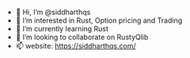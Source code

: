 - 👋 Hi, I’m @siddharthqs
- 👀 I’m interested in Rust, Option pricing and Trading
- 🌱 I’m currently learning Rust
- 💞️ I’m looking to collaborate on RustyQlib
- 📫 website: https://siddharthqs.com/

<!---
siddharthqs/siddharthqs is a ✨ special ✨ repository because its `README.md` (this file) appears on your GitHub profile.
You can click the Preview link to take a look at your changes.
--->
